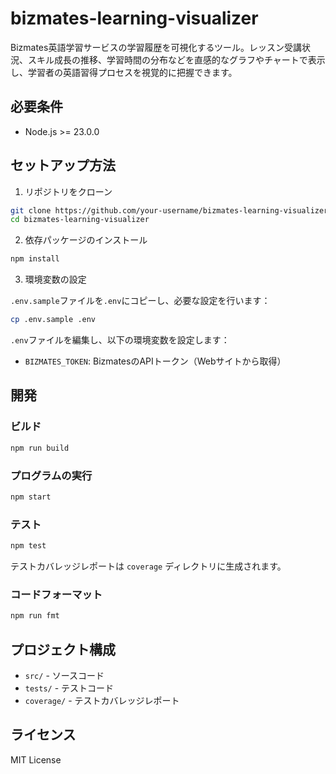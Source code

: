 # bizmates-learning-visualizer

Bizmates英語学習サービスの学習履歴を可視化するツール。レッスン受講状況、スキル成長の推移、学習時間の分布などを直感的なグラフやチャートで表示し、学習者の英語習得プロセスを視覚的に把握できます。

## 必要条件

- Node.js >= 23.0.0

## セットアップ方法

1. リポジトリをクローン

```bash
git clone https://github.com/your-username/bizmates-learning-visualizer.git
cd bizmates-learning-visualizer
```

2. 依存パッケージのインストール

```bash
npm install
```

3. 環境変数の設定

`.env.sample`ファイルを`.env`にコピーし、必要な設定を行います：

```bash
cp .env.sample .env
```

`.env`ファイルを編集し、以下の環境変数を設定します：

- `BIZMATES_TOKEN`: BizmatesのAPIトークン（Webサイトから取得）

## 開発

### ビルド

```bash
npm run build
```

### プログラムの実行

```bash
npm start
```

### テスト

```bash
npm test
```

テストカバレッジレポートは `coverage` ディレクトリに生成されます。

### コードフォーマット

```bash
npm run fmt
```

## プロジェクト構成

- `src/` - ソースコード
- `tests/` - テストコード
- `coverage/` - テストカバレッジレポート

## ライセンス

MIT License
